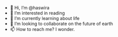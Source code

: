 - 👋 Hi, I’m @haswira
- 👀 I’m interested in reading
- 🌱 I’m currently learning about life
- 💞️ I’m looking to collaborate on the future of earth
- 📫 How to reach me? I wonder.

<!---
haswira/haswira is a ✨ special ✨ repository because its `README.md` (this file) appears on your GitHub profile.
You can click the Preview link to take a look at your changes.
--->
